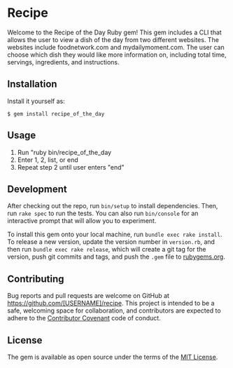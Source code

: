 # Recipe

Welcome to the Recipe of the Day Ruby gem! This gem includes a CLI that allows the user to view a dish of the day from two different websites. The websites include foodnetwork.com and mydailymoment.com. The user can choose which dish they would like more information on, including total time, servings, ingredients, and instructions.

## Installation

Install it yourself as:

    $ gem install recipe_of_the_day

## Usage
1. Run "ruby bin/recipe_of_the_day
2. Enter 1, 2, list, or end
3. Repeat step 2 until user enters "end"

## Development

After checking out the repo, run `bin/setup` to install dependencies. Then, run `rake spec` to run the tests. You can also run `bin/console` for an interactive prompt that will allow you to experiment.

To install this gem onto your local machine, run `bundle exec rake install`. To release a new version, update the version number in `version.rb`, and then run `bundle exec rake release`, which will create a git tag for the version, push git commits and tags, and push the `.gem` file to [rubygems.org](https://rubygems.org).

## Contributing

Bug reports and pull requests are welcome on GitHub at https://github.com/[USERNAME]/recipe. This project is intended to be a safe, welcoming space for collaboration, and contributors are expected to adhere to the [Contributor Covenant](http://contributor-covenant.org) code of conduct.


## License

The gem is available as open source under the terms of the [MIT License](http://opensource.org/licenses/MIT).

